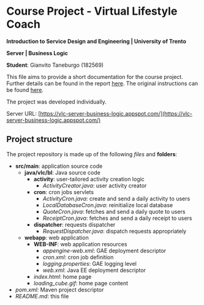 # Course Project - Virtual Lifestyle Coach 

**Introduction to Service Design and Engineering | University of Trento**

**Server | Business Logic**

**Student**: Gianvito Taneburgo (182569)

This file aims to provide a short documentation for the course project. Further details can be found in the report [here](https://github.com/virtual-life-coach/common/blob/master/report.pdf).
The original instructions can be found [here](https://docs.google.com/document/u/1/d/1kU66KOoprmdypDEE1W1bs1iQsX-Vf7_SXH7gAm5UYMU/edit?usp=sharing).

The project was developed individually.

Server URL: [https://vlc-server-business-logic.appspot.com/](https://vlc-server-business-logic.appspot.com/)

## Project structure

The project repository is made up of the following *files* and **folders**:
* **src/main**: application source code
    * **java/vlc/bl**: Java source code
        * **activity**: user-tailored activity creation logic
            * *ActivityCreator.java*: user activity creator 
        * **cron**: cron jobs servlets
            * *ActivityCron.java*: create and send a daily activity to users
            * *LocalDatabaseCron.java*: reinitialize local database
            * *QuoteCron.java*: fetches and send a daily quote to users
            * *ReceiptCron.java*: fetches and send a daily receipt to users
        * **dispatcher**: requests dispatcher
            * *RequestDispatcher.java*: dispatch requests appropriately
    * **webapp**: web application
        * **WEB-INF**: web application resources
            * *appengine-web.xml*: GAE deployment descriptor
            * *cron.xml*: cron job definition
            * *logging.properties*: GAE logging level
            * *web.xml*: Java EE deployment descriptor
        * *index.html*: home page
        * *loading_cube.gif*: home page content
* *pom.xml*: Maven project descriptor
* *README.md*: this file
